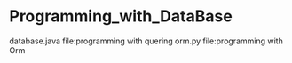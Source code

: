 # Programming_with_DataBase
database.java file:programming with quering 
orm.py file:programming with Orm
